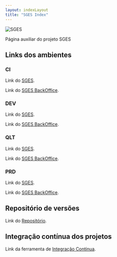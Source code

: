 ```yaml
---
layout: indexLayout
title: "SGES Index"
---
```

![SGES](http://spms-sges.github.io/SGES_REPO/SGES_Manual_Utilizador/img/SGES.png)

Página auxiliar do projeto SGES

## Links dos ambientes

### CI

Link do [SGES](http://192.168.4.220:8001/SGES/ "SGES").

Link do [SGES BackOffice](http://192.168.4.220:8001/SGES_BKO/ "SGES BKO").

### DEV

Link do [SGES](http://192.168.4.220:8001/SGES/ "SGES").

Link do [SGES BackOffice](http://192.168.4.220:8001/SGES_BKO/ "SGES BKO").

### QLT

Link do [SGES](http://10.202.12.141:8080/SGES/ "SGES").

Link do [SGES BackOffice](http://10.202.12.141:8080/SGES_BKO/ "SGES BKO").

### PRD

Link do [SGES](https://sges.min-saude.pt/SGES/ "SGES").

Link do [SGES BackOffice](https://sges.min-saude.pt/SGES_BKO/ "SGES BKO").

## Repositório de versões

Link do [Repositório](http://192.168.4.220:8081/nexus/ "Nexus").

## Integração contínua dos projetos

Link da ferramenta de [Integração Contínua](http://192.168.4.220:8080 "Jenkins").



